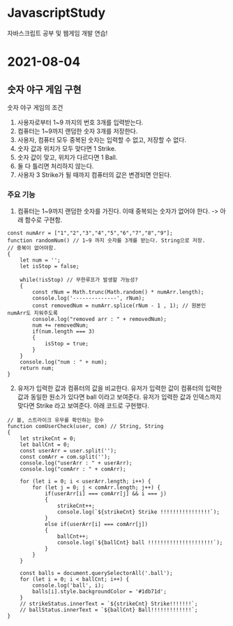 # JavascriptStudy
자바스크립트 공부 및 웹게임 개발 연습!
# 2021-08-04

## 숫자 야구 게임 구현

숫자 야구 게임의 조건

1. 사용자로부터 1~9 까지의 번호 3개를 입력받는다.
2. 컴퓨터는 1~9까지 랜덤한 숫자 3개를 저장한다. 
3. 사용자, 컴퓨터 모두 중복된 숫자는 입력할 수 없고, 저장할 수 없다.
4. 숫자 값과 위치가 모두 맞다면 1 Strike.
5. 숫자 값이 맞고, 위치가 다르다면 1 Ball.
6. 둘 다 틀리면 처리하지 않는다.
7. 사용자 3 Strike가 될 때까지 컴퓨터의 값은 변경되면 안된다.

### 주요 기능
1.  컴퓨터는 1~9까지 랜덤한 숫자를 가진다. 이때 중복되는 숫자가 없어야 한다.
-> 아래 함수로 구현함.

```
const numArr = ["1","2","3","4","5","6","7","8","9"];
function randomNum() // 1~9 까지 숫자를 3개를 받는다. String으로 저장.
// 중복이 없어야함.
{
    let num = '';
    let isStop = false;

    while(!isStop) // 무한루프가 발생할 가능성?
    {
        const rNum = Math.trunc(Math.random() * numArr.length);
        console.log('--------------', rNum);
        const removedNum = numArr.splice(rNum - 1 , 1); // 원본인 numArr도 지워주도록
        console.log("removed arr : " + removedNum);
        num += removedNum;
        if(num.length === 3)
        {
            isStop = true;
        }
    }
    console.log("num : " + num);
    return num;
}
```

2. 유저가 입력한 값과 컴퓨터의 값을 비교한다.
유저가 입력한 값이 컴퓨터의 입력한 값과 동일한 원소가 있다면 ball 이라고 보여준다.
유저가 입력한 값과 인덱스까지 맞다면 Strike 라고 보여준다.
아래 코드로 구현했다.

```
// 볼, 스트라이크 유무를 확인하는 함수
function comUserCheck(user, com) // String, String
{
    let strikeCnt = 0;
    let ballCnt = 0;
    const userArr = user.split('');
    const comArr = com.split('');
    console.log("userArr : " + userArr);
    console.log("comArr : " + comArr);

    for (let i = 0; i < userArr.length; i++) {
        for (let j = 0; j < comArr.length; j++) {
            if(userArr[i] === comArr[j] && i === j)
            {
                strikeCnt++;
                console.log(`${strikeCnt} Strike !!!!!!!!!!!!!!!!`);
            }
            else if(userArr[i] === comArr[j])
            {
                ballCnt++;
                console.log(`${ballCnt} ball !!!!!!!!!!!!!!!!!!!!!`);
            }
        }
    }

    const balls = document.querySelectorAll('.ball');
    for (let i = 0; i < ballCnt; i++) {
        console.log('ball', i);
        balls[i].style.backgroundColor = '#1db71d';
    }
    // strikeStatus.innerText = `${strikeCnt} Strike!!!!!!!`;
    // ballStatus.innerText = `${ballCnt} Ball!!!!!!!!!!!!!`;
}
```
